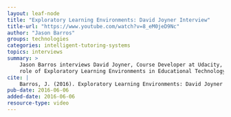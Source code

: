 ```yaml
---
layout: leaf-node
title: "Exploratory Learning Environments: David Joyner Interview"
title-url: "https://www.youtube.com/watch?v=8_eM0jeD9Nc"
author: "Jason Barros"
groups: technologies
categories: intelligent-tutoring-systems
topics: interviews
summary: >
    Jason Barros interviews David Joyner, Course Developer at Udacity, about the
    role of Exploratory Learning Environments in Educational Technology.
cite: |
    Barros, J. (2016). Exploratory Learning Environments: David Joyner Interview. Udacity. June 6, 2016.
pub-date: 2016-06-06
added-date: 2016-06-06
resource-type: video
---
```


